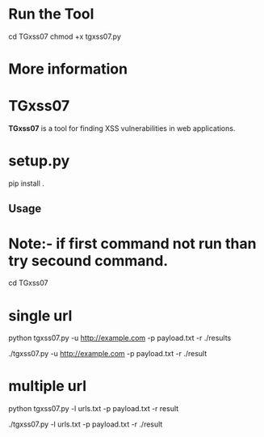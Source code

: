 
# Run the Tool

cd TGxss07
chmod +x tgxss07.py

# More information 

# TGxss07

**TGxss07** is a tool for finding XSS vulnerabilities in web applications.

# setup.py

pip install .

## Usage

# Note:- if first command not run than try secound command.

cd TGxss07

# single url

python tgxss07.py -u http://example.com -p payload.txt -r ./results

./tgxss07.py -u http://example.com -p payload.txt  -r ./result

# multiple url

python tgxss07.py -l urls.txt -p payload.txt -r result

./tgxss07.py -l urls.txt -p payload.txt  -r ./result




